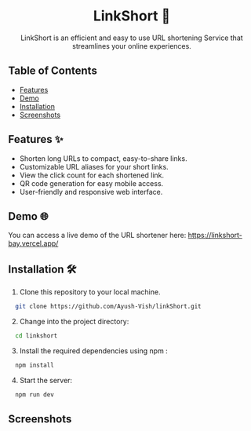 <!-- Project Title -->
<h1 align="center">LinkShort 🚀</h1>

<!-- Project Description -->
<p align="center">LinkShort is an efficient and easy to use URL shortening Service that streamlines your online experiences.</p>

<!-- Table of Contents -->
<h2>Table of Contents</h2>
<ul>
  <li><a href="#features">Features</a></li>
  <li><a href="#demo">Demo</a></li>
  <li><a href="#installation">Installation</a></li>
  <li><a href="#screenshots">Screenshots</a></li>

</ul>

<!-- Features -->
<h2 id="features" >Features ✨</h2>
<ul>
  <li>Shorten long URLs to compact, easy-to-share links.</li>
  <li>Customizable URL aliases for your short links.</li>
  <li>View the click count for each shortened link.</li>
  <li>QR code generation for easy mobile access.</li>
  <li>User-friendly and responsive web interface.</li>
</ul>

<!-- Demo -->
<h2 id="demo"  >Demo 🌐</h2>
<p>You can access a live demo of the URL shortener here: <a href="https://linkshort-bay.vercel.app/">https://linkshort-bay.vercel.app/</a></p>

<!-- Installation --> 
<h2 id="installation"  > Installation 🛠️ </h2> 

1. Clone this repository to your local machine. 

```bash
  git clone https://github.com/Ayush-Vish/linkShort.git
``` 

2. Change into the project directory: 

```bash 
  cd linkshort
``` 

3. Install the required dependencies using npm : 

```bash 
  npm install
``` 

4. Start the server: 

```bash
  npm run dev 
```

<h2 id="screenshots" > Screenshots  </h2>